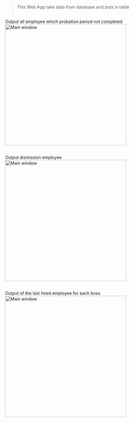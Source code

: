 > This Web App take data from database and puts in table<br><br>

Output all employee which probation period not completed<br>
<img src = "https://github.com/BE-S/Screen/blob/main/Task/1.jpg?raw=true" width = "400" title = "Main window"><br><br>

Output dismission employee<br>
<img src = "https://github.com/BE-S/Screen/blob/main/Task/2.jpg?raw=true" width = "400" title = "Main window"><br><br>

Output of the last hired employee for each boss<br>
<img src = "https://github.com/BE-S/Screen/blob/main/Task/3.jpg?raw=true" width = "400" title = "Main window"><br><br>
